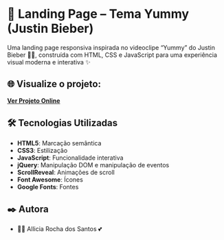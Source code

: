 # 🎀 Landing Page – Tema Yummy (Justin Bieber)

Uma landing page responsiva inspirada no videoclipe “Yummy” do Justin Bieber 🍓💖, construída com HTML, CSS e JavaScript para uma experiência visual moderna e interativa ✨

## 🌐 Visualize o projeto:

**[Ver Projeto Online](https://alliciarocha.github.io/siteYummy/)**

## 🛠️ Tecnologias Utilizadas

- **HTML5**: Marcação semântica
- **CSS3**: Estilização
- **JavaScript**: Funcionalidade interativa
- **jQuery**: Manipulação DOM e manipulação de eventos
- **ScrollReveal**: Animações de scroll
- **Font Awesome**: Ícones
- **Google Fonts**: Fontes

## ✒️ Autora

- 👩‍💻 Allicia Rocha dos Santos 💕
